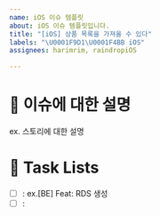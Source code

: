 ```yaml
---
name: iOS 이슈 템플릿
about: iOS 이슈 템플릿입니다.
title: "[iOS] 상품 목록을 가져올 수 있다"
labels: "\U0001F9D1‍\U0001F4BB iOS"
assignees: harimrim, raindropiOS

---
```


# 📝  이슈에 대한 설명
ex. 스토리에 대한 설명

# 📌 Task Lists
- [ ] : ex.[BE] Feat: RDS 생성
- [ ] :
